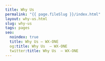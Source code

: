 ```yaml
---
title: Why Us
permalink: "{{ page.fileSlug }}/index.html"
layout: why-us.html
slug: why-us
tags: pages
seo:
  noindex: true
  title: Why Us — WX-ONE
  og:title: Why Us  — WX-ONE
  twitter:title: Why Us  — WX-ONE
---
```

